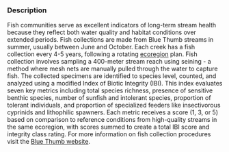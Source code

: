 ### Description

Fish communities serve as excellent indicators of long-term stream health because they reflect both water quality and habitat conditions over extended periods. Fish collections are made from Blue Thumb streams in summer, usually between June and October. Each creek has a fish collection every 4-5 years, following a rotating [ecoregion](https://dmap-prod-oms-edc.s3.us-east-1.amazonaws.com/ORD/Ecoregions/ok/ok_eco_lg.pdf) plan. Fish collection involves sampling a 400-meter stream reach using seining - a method where mesh nets are manually pulled through the water to capture fish. The collected specimens are identified to species level, counted, and analyzed using a modified Index of Biotic Integrity (IBI). This index evaluates seven key metrics including total species richness, presence of sensitive benthic species, number of sunfish and intolerant species, proportion of tolerant individuals, and proportion of specialized feeders like insectivorous cyprinids and lithophilic spawners. Each metric receives a score (1, 3, or 5) based on comparison to reference conditions from high-quality streams in the same ecoregion, with scores summed to create a total IBI score and integrity class rating. For more information on fish collection procedures visit the [Blue Thumb website](https://www.bluethumbok.com/monitoring-info.html).

